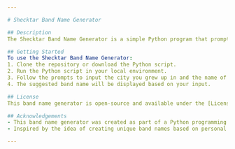```yaml
---

# Shecktar Band Name Generator

## Description
The Shecktar Band Name Generator is a simple Python program that prompts users to input the city they grew up in and the name of their pet, and then suggests a potential band name based on this input. The generator then combines the city name and the pet name, separated by a hyphen, to propose a unique band name.

## Getting Started
To use the Shecktar Band Name Generator:
1. Clone the repository or download the Python script.
2. Run the Python script in your local environment.
3. Follow the prompts to input the city you grew up in and the name of your pet.
4. The suggested band name will be displayed based on your input.

## License
This band name generator is open-source and available under the [License Name] License. See the [MIT](https://mit-license.org) file for details.

## Acknowledgements
- This band name generator was created as part of a Python programming exercise.
- Inspired by the idea of creating unique band names based on personal experiences.

---
```


